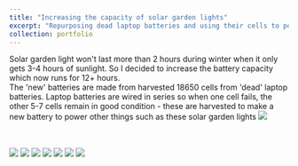 ```yaml
---
title: "Increasing the capacity of solar garden lights"
excerpt: "Repurposing dead laptop batteries and using their cells to power solar garden lights <br/> Please click above title to view more photos <br/><img src='/images/gardenlight6.jpg'>" 
collection: portfolio
---
```


Solar garden light won't last more than 2 hours during winter when it only gets 3-4 hours of sunlight. So I decided to increase the battery capacity which now runs for 12+ hours. <br/>
The 'new' batteries are made from harvested 18650 cells from 'dead' laptop batteries. Laptop batteries are wired in series so when one cell fails, the other 5-7 cells remain in good condition - these are harvested to make a new battery to power other things such as these solar garden lights
<img src='/images/harvest1.jpg'>

<br/>
<br/>
<img src='/images/gardenlight1.jpg'>
<img src='/images/gardenlight2.jpg'>
<img src='/images/gardenlight3.jpg'>
<img src='/images/gardenlight4.jpg'>
<img src='/images/gardenlight5.jpg'>
<img src='/images/gardenlight6.jpg'>
<img src='/images/gardenlight7.jpg'>
